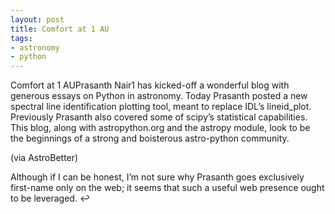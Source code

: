 ```yaml
---
layout: post
title: Comfort at 1 AU
tags:
- astronomy
- python
---
```

Comfort at 1 AUPrasanth Nair1 has kicked-off a wonderful blog with generous essays on Python in astronomy. Today Prasanth posted a new spectral line identification plotting tool, meant to replace IDL’s lineid_plot. Previously Prasanth also covered some of scipy’s statistical capabilities. This blog, along with astropython.org and the astropy module, look to be the beginnings of a strong and boisterous astro-python community.

(via AstroBetter)



Although if I can be honest, I’m not sure why Prasanth goes exclusively first-name only on the web; it seems that such a useful web presence ought to be leveraged. ↩
